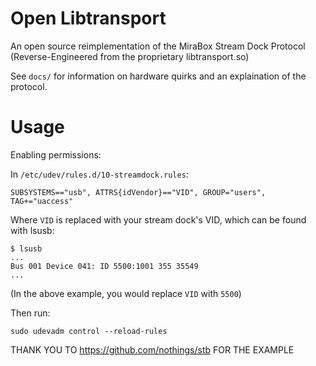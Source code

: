 # Open Libtransport
An open source reimplementation of the MiraBox Stream Dock Protocol (Reverse-Engineered from the proprietary libtransport.so)

See `docs/` for information on hardware quirks and an explaination of the protocol.

# Usage

Enabling permissions:

In `/etc/udev/rules.d/10-streamdock.rules`:
```
SUBSYSTEMS=="usb", ATTRS{idVendor}=="VID", GROUP="users", TAG+="uaccess"
```
Where `VID` is replaced with your stream dock's VID, which can be found with lsusb:
```
$ lsusb
...
Bus 001 Device 041: ID 5500:1001 355 35549
...
```
(In the above example, you would replace `VID` with `5500`)

Then run:
```
sudo udevadm control --reload-rules 
```



THANK YOU TO https://github.com/nothings/stb FOR THE EXAMPLE
